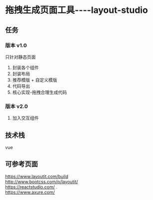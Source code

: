 # 拖拽生成页面工具----layout-studio

## 任务

### 版本 v1.0

只针对静态页面

1. 封装各个组件
2. 封装布局
3. 推荐模版 + 自定义模版
4. 代码导出
5. 核心实现-拖拽合理生成代码

### 版本 v2.0

1. 加入交互组件

## 技术栈

vue

## 可参考页面

https://www.layoutit.com/build  
http://www.bootcss.com/p/layoutit/  
https://reactstudio.com/ .  
https://www.axure.com/
